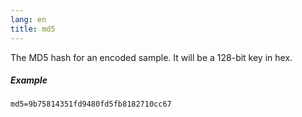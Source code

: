 ```yaml
---
lang: en
title: md5
---
```

The MD5 hash for an encoded sample. It will be a 128-bit key in hex.

##### Example

```
md5=9b75814351fd9480fd5fb8182710cc67
```
